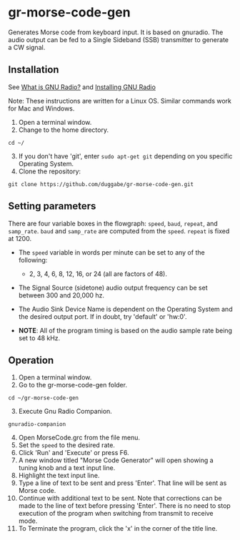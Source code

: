 # gr-morse-code-gen
Generates Morse code from keyboard input. It is based on gnuradio. The audio output can be fed to a Single Sideband (SSB) transmitter to generate a CW signal.

## Installation

See [What is GNU Radio?](https://wiki.gnuradio.org/index.php/What_is_GNU_Radio%3F) and [Installing GNU Radio](https://wiki.gnuradio.org/index.php/InstallingGR)

Note: These instructions are written for a Linux OS. Similar commands work for Mac and Windows.

1. Open a terminal window.
2. Change to the home directory.
```
cd ~/  
```
3. If you don't have 'git', enter ```sudo apt-get git``` depending on you specific Operating System.
4. Clone the repository:
```
git clone https://github.com/duggabe/gr-morse-code-gen.git
```

## Setting parameters

There are four variable boxes in the flowgraph: ```speed```, ```baud```, ```repeat```, and ```samp_rate```. ```baud``` and ```samp_rate``` are computed from the ```speed```. ```repeat``` is fixed at 1200.

* The ```speed``` variable in words per minute can be set to any of the following:
    * 2, 3, 4, 6, 8, 12, 16, or 24 (all are factors of 48). 

* The Signal Source (sidetone) audio output frequency can be set between 300 and 20,000 hz.

* The Audio Sink Device Name is dependent on the Operating System and the desired output port. If in doubt, try 'default' or 'hw:0'.

* __NOTE__: All of the program timing is based on the audio sample rate being set to 48 kHz.

## Operation

1. Open a terminal window.
2. Go to the gr-morse-code-gen folder.
```
cd ~/gr-morse-code-gen
```
3. Execute Gnu Radio Companion.
```
gnuradio-companion
```
4. Open MorseCode.grc from the file menu.
5. Set the ```speed``` to the desired rate.
6. Click 'Run' and 'Execute' or press F6.
7. A new window titled "Morse Code Generator" will open showing a tuning knob and a text input line.
8. Highlight the text input line.
9. Type a line of text to be sent and press 'Enter'. That line will be sent as Morse code.
10. Continue with additional text to be sent. Note that corrections can be made to the line of text before pressing 'Enter'. There is no need to stop execution of the program when switching from transmit to receive mode.
11. To Terminate the program, click the 'x' in the corner of the title line.